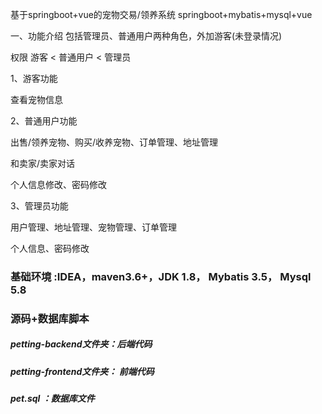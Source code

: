 基于springboot+vue的宠物交易/领养系统 springboot+mybatis+mysql+vue

一、功能介绍
包括管理员、普通用户两种角色，外加游客(未登录情况)

权限  游客 < 普通用户 < 管理员

1、游客功能

查看宠物信息

2、普通用户功能

出售/领养宠物、购买/收养宠物、订单管理、地址管理

和卖家/卖家对话

个人信息修改、密码修改

3、管理员功能

用户管理、地址管理、宠物管理、订单管理

个人信息、密码修改

### 基础环境 :IDEA，maven3.6+，JDK 1.8， Mybatis 3.5， Mysql 5.8

### 源码+数据库脚本 

##### petting-backend文件夹：后端代码

##### petting-frontend文件夹： 前端代码

##### pet.sql ：数据库文件
